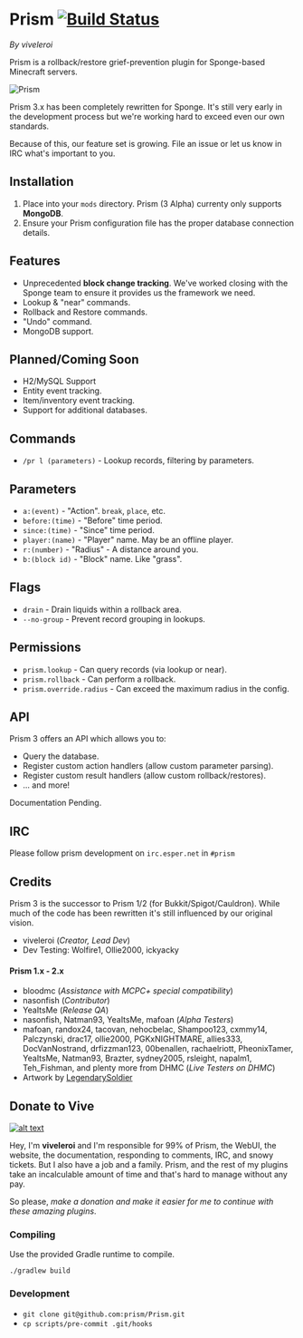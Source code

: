 # Prism [![Build Status](https://api.travis-ci.org/prism/Prism.png)](https://travis-ci.org/prism/Prism/)

*By viveleroi*

Prism is a rollback/restore grief-prevention plugin for Sponge-based Minecraft servers. 

![Prism](http://helion3.s3.amazonaws.com/prism.jpg)

Prism 3.x has been completely rewritten for Sponge. It's still very early in the development process but we're working hard to exceed even our own standards.

Because of this, our feature set is growing. File an issue or let us know in IRC what's important to you.

## Installation

1. Place into your `mods` directory. Prism (3 Alpha) currenty only supports **MongoDB**. 
2. Ensure your Prism configuration file has the proper database connection details.

## Features

- Unprecedented **block change tracking**. We've worked closing with the Sponge team to ensure it provides us the framework we need.
- Lookup & "near" commands.
- Rollback and Restore commands.
- "Undo" command.
- MongoDB support.

## Planned/Coming Soon

- H2/MySQL Support
- Entity event tracking.
- Item/inventory event tracking.
- Support for additional databases.

## Commands

- `/pr l (parameters)` - Lookup records, filtering by parameters.

## Parameters

- `a:(event)` - "Action". `break`, `place`, etc.
- `before:(time)` - "Before" time period.
- `since:(time)` - "Since" time period.
- `player:(name)` - "Player" name. May be an offline player.
- `r:(number)` - "Radius" - A distance around you.
- `b:(block id)` - "Block" name. Like "grass".

## Flags

- `drain` - Drain liquids within a rollback area.
- `--no-group` - Prevent record grouping in lookups.

## Permissions

- `prism.lookup` - Can query records (via lookup or near).
- `prism.rollback` - Can perform a rollback.
- `prism.override.radius` - Can exceed the maximum radius in the config.

## API

Prism 3 offers an API which allows you to:

- Query the database.
- Register custom action handlers (allow custom parameter parsing).
- Register custom result handlers (allow custom rollback/restores).
- ... and more!

Documentation Pending.

## IRC

Please follow prism development on `irc.esper.net` in `#prism`

## Credits

Prism 3 is the successor to Prism 1/2 (for Bukkit/Spigot/Cauldron). While much of the code has been rewritten it's still influenced by our original vision.

- viveleroi (*Creator, Lead Dev*)
- Dev Testing: Wolfire1, Ollie2000, ickyacky

#### Prism 1.x - 2.x

- bloodmc (*Assistance with MCPC+ special compatibility*)
- nasonfish (*Contributor*)
- YeaItsMe (*Release QA*)
- nasonfish, Natman93, YeaItsMe, mafoan (*Alpha Testers*)
- mafoan, randox24, tacovan, nehocbelac, Shampoo123, cxmmy14, Palczynski, drac17, ollie2000, PGKxNIGHTMARE, allies333, DocVanNostrand, drfizzman123, 00benallen, rachaelriott, PheonixTamer, YeaItsMe, Natman93, Brazter, sydney2005, rsleight, napalm1, Teh_Fishman, and plenty more from DHMC (*Live Testers on DHMC*)
- Artwork by [LegendarySoldier](http://legendary-soldier.deviantart.com/)

## Donate to Vive

[![alt text][2]][1]

  [1]: https://www.paypal.com/cgi-bin/webscr?return=http%3A%2F%2Fdev.bukkit.org%2Fserver-mods%2Fprism%2F&cn=Add+special+instructions+to+the+addon+author%28s%29&business=botsko%40gmail.com&bn=PP-DonationsBF%3Abtn_donateCC_LG.gif%3ANonHosted&cancel_return=http%3A%2F%2Fdev.bukkit.org%2Fserver-mods%2Fprism%2F&lc=US&item_name=Prism+%28from+Bukkit.org%29&cmd=_donations&rm=1&no_shipping=1&currency_code=USD
  [2]: http://botsko.s3.amazonaws.com/paypal_donate.gif

Hey, I'm **viveleroi** and I'm responsible for 99% of Prism, the WebUI, the website, the documentation, responding to comments, IRC, and snowy tickets. But I also have a job and a family. Prism, and the rest of my plugins take an incalculable amount of time and that's hard to manage without any pay.

So please, *make a donation and make it easier for me to continue with these amazing plugins*.



### Compiling

Use the provided Gradle runtime to compile.

    ./gradlew build

### Development

- `git clone git@github.com:prism/Prism.git`
- `cp scripts/pre-commit .git/hooks`